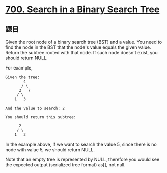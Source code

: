 # [700. Search in a Binary Search Tree](https://leetcode.com/problems/search-in-a-binary-search-tree/)

## 题目

Given the root node of a binary search tree (BST) and a value. You need to find the node in the BST that the node's value equals the given value. Return the subtree rooted with that node. If such node doesn't exist, you should return NULL.

For example,

```text
Given the tree:
        4
       / \
      2   7
     / \
    1   3

And the value to search: 2
```

```text
You should return this subtree:

      2
     / \
    1   3
```

In the example above, if we want to search the value 5, since there is no node with value 5, we should return NULL.

Note that an empty tree is represented by NULL, therefore you would see the expected output (serialized tree format) as[], not null.
